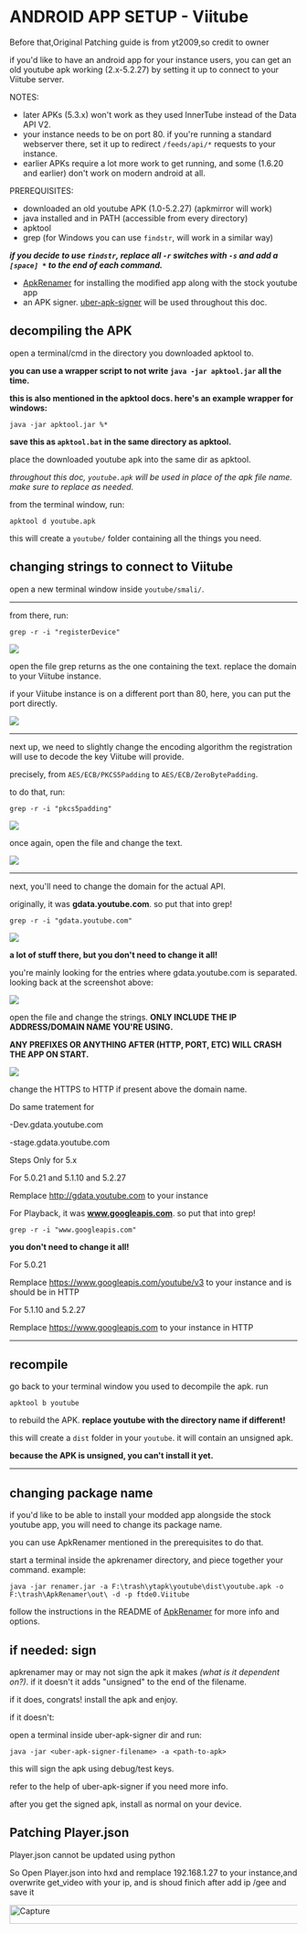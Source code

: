 # ANDROID APP SETUP - Viitube

Before that,Original Patching guide is from yt2009,so credit to owner

if you'd like to have an android app for your instance users, you can get an old youtube apk working (2.x-5.2.27)
by setting it up to connect to your Viitube server.

NOTES:
- later APKs (5.3.x) won't work as they used InnerTube instead of the Data API V2.
- your instance needs to be on port 80. if you're running a standard webserver there, set it up to redirect
`/feeds/api/*` requests to your instance.
- earlier APKs require a lot more work to get running, and some (1.6.20 and earlier) don't work on
modern android at all.

PREREQUISITES:
- downloaded an old youtube APK (1.0-5.2.27) (apkmirror will work)
- java installed and in PATH (accessible from every directory)
- apktool
- grep (for Windows you can use `findstr`, will work in a similar way)

***if you decide to use `findstr`, replace all `-r` switches with `-s` and add a `[space] *` to the end of each command.***

- [ApkRenamer](https://github.com/dvaoru/ApkRenamer) for installing the modified app along with the stock
youtube app
- an APK signer. [uber-apk-signer](https://github.com/patrickfav/uber-apk-signer) will be used throughout this doc.

## decompiling the APK
open a terminal/cmd in the directory you downloaded apktool to.

**you can use a wrapper script to not write `java -jar apktool.jar` all the time.**

**this is also mentioned in the apktool docs. here's an example wrapper for windows:**
```
java -jar apktool.jar %*
```
**save this as `apktool.bat` in the same directory as apktool.**

place the downloaded youtube apk into the same dir as apktool.

*throughout this doc, `youtube.apk` will be used in place of the apk file name. make sure to replace as needed.*

from the terminal window, run:
```
apktool d youtube.apk
```

this will create a `youtube/` folder containing all the things you need.

## changing strings to connect to Viitube

open a new terminal window inside `youtube/smali/`.

---

from there, run:
```
grep -r -i "registerDevice"
```

<img src="./doc-imgs/registerDevice.png"/>

open the file grep returns as the one containing the text. replace the domain to your Viitube instance.

if your Viitube instance is on a different port than 80, here, you can put the port directly.

<img src="./doc-imgs/registerDevice-changed.png"/>

---

next up, we need to slightly change the encoding algorithm the registration will use to decode the key
Viitube will provide.

precisely, from `AES/ECB/PKCS5Padding` to `AES/ECB/ZeroBytePadding`.

to do that, run:
```
grep -r -i "pkcs5padding"
```

<img src="./doc-imgs/pkcs5padding.png"/>

once again, open the file and change the text.

<img src="./doc-imgs/zerobytepadding.png"/>

---

next, you'll need to change the domain for the actual API.

originally, it was **gdata.youtube.com**. so put that into grep!

```
grep -r -i "gdata.youtube.com"
```

<img src="./doc-imgs/gdata-grep.png"/>

**a lot of stuff there, but you don't need to change it all!**

you're mainly looking for the entries where gdata.youtube.com is separated. looking back at the screenshot above:

<img src="./doc-imgs/gdata-grep-marked.png"/>

open the file and change the strings. **ONLY INCLUDE THE IP ADDRESS/DOMAIN NAME YOU'RE USING.**

**ANY PREFIXES OR ANYTHING AFTER (HTTP, PORT, ETC) WILL CRASH THE APP ON START.** 

<img src="./doc-imgs/gdata-changed.png"/>

change the HTTPS to HTTP if present above the domain name.

Do same tratement for

-Dev.gdata.youtube.com

-stage.gdata.youtube.com

Steps Only for 5.x

For 5.0.21 and 5.1.10 and 5.2.27

Remplace http://gdata.youtube.com to your instance

For Playback, it was **www.googleapis.com**. so put that into grep!

```
grep -r -i "www.googleapis.com"
```

**you don't need to change it all!**


For 5.0.21 

Remplace https://www.googleapis.com/youtube/v3 to your instance and is should be in HTTP

For 5.1.10 and 5.2.27

Remplace https://www.googleapis.com to your instance in HTTP

---

## recompile

go back to your terminal window you used to decompile the apk. run
```
apktool b youtube
```

to rebuild the APK. **replace youtube with the directory name if different!**

this will create a `dist` folder in your `youtube`. it will contain an unsigned apk.

**because the APK is unsigned, you can't install it yet.**

---

## changing package name

if you'd like to be able to install your modded app alongside the stock youtube app, you will need to change its package name.

you can use ApkRenamer mentioned in the prerequisites to do that.

start a terminal inside the apkrenamer directory, and piece together your command. example:

```
java -jar renamer.jar -a F:\trash\ytapk\youtube\dist\youtube.apk -o F:\trash\ApkRenamer\out\ -d -p ftde0.Viitube
```

follow the instructions in the README of [ApkRenamer](https://github.com/dvaoru/ApkRenamer) for more info and options.

## if needed: sign

apkrenamer may or may not sign the apk it makes *(what is it dependent on?)*. if it doesn't it adds "unsigned" to the end of the filename.

if it does, congrats! install the apk and enjoy.

if it doesn't:

open a terminal inside uber-apk-signer dir and run:

```
java -jar <uber-apk-signer-filename> -a <path-to-apk>
```

this will sign the apk using debug/test keys.

refer to the help of uber-apk-signer if you need more info.

after you get the signed apk, install as normal on your device.

## Patching Player.json

Player.json cannot be updated using python

So Open Player.json into hxd and remplace 192.168.1.27 to your instance,and overwrite get_video with your ip, and is shoud finich after add ip /gee and save it

<img width="547" height="33" alt="Capture" src="https://github.com/user-attachments/assets/5749a6f7-43b7-439f-bd73-11a207aa27ad" />
